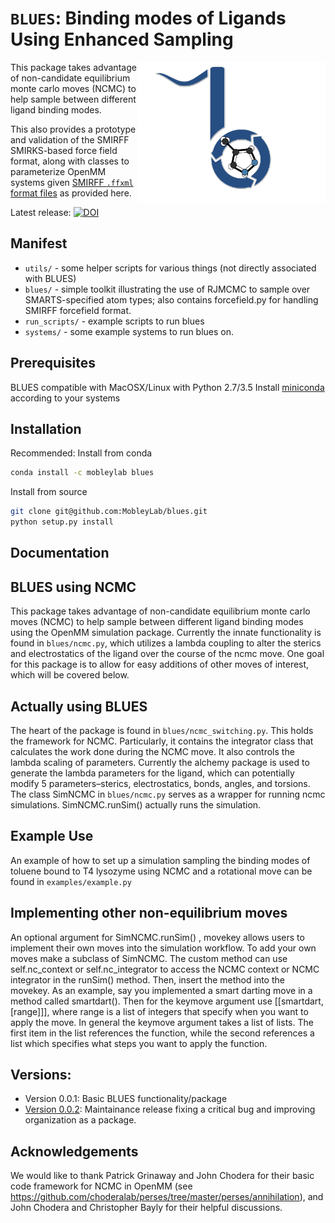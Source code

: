 # `BLUES`: Binding modes of Ligands Using Enhanced Sampling
<img align="right" src="./images/blues.png" width="300">

This package takes advantage of non-candidate equilibrium monte carlo moves (NCMC) to help sample between different ligand binding modes.

This also provides a prototype and validation of the SMIRFF SMIRKS-based force field format, along with classes to parameterize OpenMM systems given [SMIRFF `.ffxml` format files](https://github.com/open-forcefield-group/smarty/blob/master/The-SMIRFF-force-field-format.md) as provided here.

Latest release: [![DOI](https://zenodo.org/badge/62096511.svg)](https://zenodo.org/badge/latestdoi/62096511)


## Manifest

* `utils/` - some helper scripts for various things (not directly associated with BLUES)
* `blues/` - simple toolkit illustrating the use of RJMCMC to sample over SMARTS-specified atom types; also contains forcefield.py for handling SMIRFF forcefield format.
* `run_scripts/` - example scripts to run blues
* `systems/` - some example systems to run blues on.

## Prerequisites
BLUES compatible with MacOSX/Linux with Python 2.7/3.5
Install [miniconda](http://conda.pydata.org/miniconda.html) according to your systems

## Installation
Recommended: Install from conda
```bash
conda install -c mobleylab blues
```

Install from source
```bash
git clone git@github.com:MobleyLab/blues.git
python setup.py install
```

## Documentation

## BLUES using NCMC

This package takes advantage of non-candidate equilibrium monte carlo moves (NCMC) to help sample between different ligand binding modes using the OpenMM simulation package. Currently the innate functionality is found in `blues/ncmc.py`, which utilizes a lambda coupling to alter the sterics and electrostatics of the ligand over the course of the ncmc move. One goal for this package is to allow for easy additions of other moves of interest, which will be covered below.

## Actually using BLUES
The heart of the package is found in `blues/ncmc_switching.py`. This holds the framework for NCMC. Particularly, it contains the integrator class that calculates the work done during the NCMC move. It also controls the lambda scaling of parameters. Currently the alchemy package is used to generate the lambda parameters for the ligand, which can potentially modify 5 parameters–sterics, electrostatics, bonds, angles, and torsions.
The class SimNCMC in `blues/ncmc.py` serves as a wrapper for running ncmc simulations. SimNCMC.runSim() actually runs the simulation.

## Example Use
An example of how to set up a simulation sampling the binding modes of toluene bound to T4 lysozyme using NCMC and a rotational move can be found in `examples/example.py`

## Implementing other non-equilibrium moves
An optional argument for SimNCMC.runSim() , movekey allows users to implement their own moves into the simulation workflow. To add your own moves make a subclass of SimNCMC. The custom method can use self.nc_context or self.nc_integrator to access the NCMC context or NCMC integrator in the runSim() method. Then, insert the method into the movekey. As an example, say you implemented a smart darting move in a method called smartdart(). Then for the keymove argument use [[smartdart, [range]]], where range is a list of integers that specify when you want to apply the move. In general the keymove argument takes a list of lists. The first item in the list references the function, while the second references a list which specifies what steps you want to apply the function.

## Versions:
- Version 0.0.1: Basic BLUES functionality/package
- [Version 0.0.2](http://dx.doi.org/10.5281/zenodo.438714): Maintainance release fixing a critical bug and improving organization as a package. 

## Acknowledgements
We would like to thank Patrick Grinaway and John Chodera for their basic code framework for NCMC in OpenMM (see https://github.com/choderalab/perses/tree/master/perses/annihilation), and John Chodera and Christopher Bayly for their helpful discussions.
